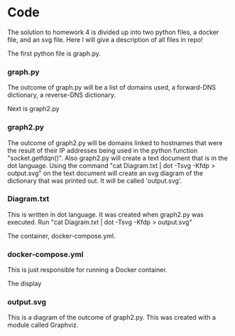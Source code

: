 # Code
The solution to homework 4 is divided up into two python files, a docker file,
and an svg file. Here I will give a description of all files in repo!


The first python file is graph.py. 
### graph.py
The outcome of graph.py will be
a list of domains used, a forward-DNS dictionary, a reverse-DNS 
dictionary.

Next is graph2.py
### graph2.py
The outcome of graph2.py will be domains linked to 
hostnames that were the result of their IP addresses 
being used in the python function "socket.getfdqn()". Also
graph2.py will create a text document that is in the dot language. 
Using the command "cat Diagram.txt | dot -Tsvg -Kfdp > output.svg" on the text document will create an svg diagram
of the dictionary that was printed out. It will
be called 'output.svg'.

### Diagram.txt
This is written in dot language. It was created when graph2.py was
executed. Run "cat Diagram.txt | dot -Tsvg -Kfdp > output.svg" 

The container, docker-compose.yml.
### docker-compose.yml
This is just responsible for running a Docker container.

The display
### output.svg
This is a diagram of the outcome of graph2.py. This was created 
with a module called Graphviz. 